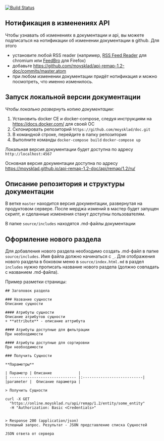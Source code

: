 [![Build Status](https://travis-ci.org/moysklad/api-remap-1.2-doc.svg?branch=master)](https://travis-ci.org/moysklad/api-remap-1.2-doc)

Нотификация в изменениях API
------------

Чтобы узнавать об изменениях в документации и api, вы можете подписаться на нотификации об изменении документации в github.
Для этого
- установите любой RSS reader (например, [RSS Feed Reader](https://chrome.google.com/webstore/detail/rss-feed-reader/pnjaodmkngahhkoihejjehlcdlnohgmp) для chromium или [FeedBro](https://addons.mozilla.org/en-US/firefox/addon/feedbroreader) для Firefox)
- добавьте https://github.com/moysklad/api-remap-1.2-doc/commits/master.atom
- при любом изменении документации придёт нотификация и можно посмотреть, что именно изменилось.

Запуск локальной версии документации
------------

_Чтобы локально развернуть копию документации:_

1. Установить docker CE и docker-compose, следуя инструкциям на https://docs.docker.com/ для своей ОС
2. Склонировать репозиторий `https://github.com/moysklad/doc.git`
3. В командной строке, перейдите в папку репозитория
4. Выполните команды `docker-compose build` `docker-compose up`

Локальная версия документации будет доступна по адресу `http://localhost:4567`

Основная версия документации доступна по адресу https://moysklad.github.io/api-remap-1.2-doc/api/remap/1.2/ru/

## Описание репозитория и структуры документации

В ветке `master` находится версия документации, развернутая на продуктовом сервере. После мерджа измений в мастер будет запущен скрипт, и сделанные изменения станут доступны пользователям.

В папке `source/includes` находятся .md-файлы документации

## Оформление нового раздела

Для добавления нового раздела необходимо создать .md-файл в папке `source/includes`. Имя файла должно начинаться с `_`. Для отображения нового раздела в боковом меню в `source/index.html.md` в раздел `includes` нужно прописать название нового раздела (должно совпадать с названием .md-файла).

Пример разметки страницы:
```
## Заголовок раздела

### Название сущности
Описание сущности

#### Атрибуты сущности
Описание атрибутов сущности
+ **attribute** - описание аттрибута

#### Атрибуты доступные для фильтрации
При необходимости

#### Атрибуты доступные для сортировки
При необходимости

### Получить Сущности

**Параметры**

| Параметр | Описание            |
| ------------------------------ |:---------------------------|
|parameter |  Описание параметра |

> Получить Сущности

curl -X GET
  "https://online.moysklad.ru/api/remap/1.2/entity/some_entity"
  -H "Authorization: Basic <Credentials>"


> Response 200 (application/json)
Успешный запрос. Результат - JSON представление списка Сущностей

JSON ответа от сервера


```
